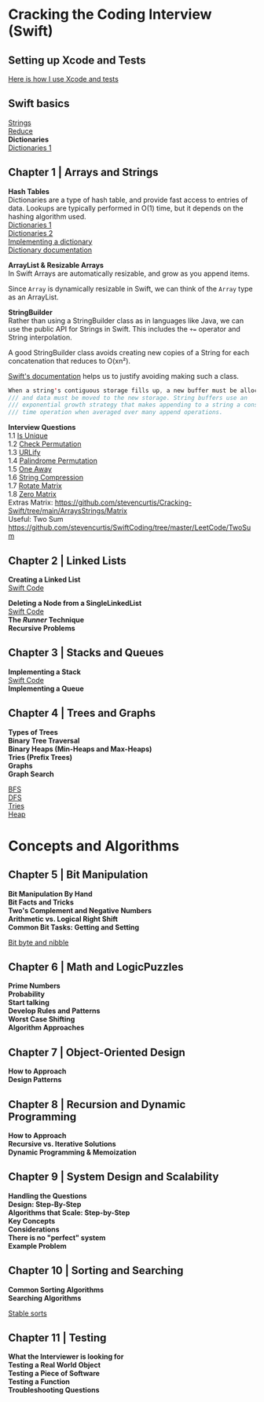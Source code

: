 # Cracking the Coding Interview (Swift)

## Setting up Xcode and Tests 
[Here is how I use Xcode and tests](https://github.com/stevencurtis/Cracking-Swift/tree/main/Setup/README.md)

## Swift basics
[Strings](https://github.com/stevencurtis/Cracking-Swift/tree/main/Basics/Strings/README.md)<br>
[Reduce](https://github.com/stevencurtis/Cracking-Swift/tree/main/Basics/Reduce/README.md)<br>
**Dictionaries**<br>
[Dictionaries 1](https://github.com/stevencurtis/Cracking-Swift/tree/main/Basics/Dictionaries/README.md)<br>

## Chapter 1 | Arrays and Strings
**Hash Tables**<br>
Dictionaries are a type of hash table, and provide fast access to entries of data.
Lookups are typically performed in O(1) time, but it depends on the hashing algorithm used.<br>
[Dictionaries 1](https://stevenpcurtis.medium.com/dictionary-in-swift-52b14d6cfa93)<br>
[Dictionaries 2](https://stevenpcurtis.medium.com/pass-the-swift-code-review-dictionary-edition-25191edb3ff6)<br>
[Implementing a dictionary](https://stevenpcurtis.medium.com/implement-a-dictionary-in-swift-5e06052aa120)<br>
[Dictionary documentation](https://developer.apple.com/documentation/swift/dictionary)<br>

**ArrayList & Resizable Arrays**<br>
In Swift Arrays are automatically resizable, and grow as you append items.

Since `Array` is dynamically resizable in Swift, we can think of the `Array` type as an ArrayList.

**StringBuilder**<br>
Rather than using a StringBuilder class as in languages like Java, we can use the public API for Strings in Swift. This includes the `+=` operator and String interpolation.

A good StringBuilder class avoids creating new copies of a String for each concatenation that reduces to O(xn²).

[Swift's documentation](https://github.com/apple/swift/blob/main/stdlib/public/core/String.swift) helps us to justify avoiding making such a class. 

```swift
When a string's contiguous storage fills up, a new buffer must be allocated
/// and data must be moved to the new storage. String buffers use an
/// exponential growth strategy that makes appending to a string a constant
/// time operation when averaged over many append operations.
```

**Interview Questions**<br>
1.1 [Is Unique](https://github.com/stevencurtis/Cracking-Swift/tree/main/ArraysStrings/IsUnique)<br>
1.2 [Check Permutation](https://github.com/stevencurtis/Cracking-Swift/tree/main/ArraysStrings/CheckPermutation)<br>
1.3 [URLify](https://github.com/stevencurtis/Cracking-Swift/tree/main/ArraysStrings/URLify)<br>
1.4 [Palindrome Permutation](https://github.com/stevencurtis/Cracking-Swift/tree/main/ArraysStrings/PalindromePermutation)<br>
1.5 [One Away](https://github.com/stevencurtis/Cracking-Swift/tree/main/ArraysStrings/OneAway)<br>
1.6 [String Compression](https://github.com/stevencurtis/Cracking-Swift/tree/main/ArraysStrings/StringCompression)<br>
1.7 [Rotate Matrix]()<br>
1.8 [Zero Matrix]()<br>
Extras
Matrix: https://github.com/stevencurtis/Cracking-Swift/tree/main/ArraysStrings/Matrix <br>
Useful:
Two Sum https://github.com/stevencurtis/SwiftCoding/tree/master/LeetCode/TwoSum <br>

## Chapter 2 | Linked Lists
**Creating a Linked List**<br>
[Swift Code](https://stevenpcurtis.medium.com/linked-lists-and-ll-algorithms-in-swift-8f8788834fce)<br>

**Deleting a Node from a SingleLinkedList**<br>
[Swift Code](https://stevenpcurtis.medium.com/linked-lists-and-ll-algorithms-in-swift-8f8788834fce)<br>
**The *Runner* Technique**<br>
**Recursive Problems**<br>

## Chapter 3 | Stacks and Queues
**Implementing a Stack**<br>
[Swift Code](https://betterprogramming.pub/generics-in-swift-aa111f1c549)<br>
**Implementing a Queue**<br>

## Chapter 4 | Trees and Graphs
**Types of Trees**<br>
**Binary Tree Traversal**<br>
**Binary Heaps (Min-Heaps and Max-Heaps)**<br>
**Tries (Prefix Trees)**<br>
**Graphs**<br>
**Graph Search**<br>

[BFS](https://betterprogramming.pub/swift-using-bfs-for-leetcode-problems-82696faf58d8)<br>
[DFS](https://github.com/stevencurtis/SwiftCoding/tree/master/LeetCode/SwiftUsingDFSforLeetCodeProblems)<br>
[Tries](https://github.com/stevencurtis/SwiftCoding/tree/master/Theory/Trie)<br>
[Heap](https://medium.com/swift-coding/heaps-in-swift-4bf1091dcdd9)<br>

# Concepts and Algorithms
## Chapter 5 | Bit Manipulation
**Bit Manipulation By Hand**<br>
**Bit Facts and Tricks**<br>
**Two's Complement and Negative Numbers**<br>
**Arithmetic vs. Logical Right Shift**<br>
**Common Bit Tasks: Getting and Setting**<br>

[Bit byte and nibble](https://medium.com/swlh/swift-bit-byte-and-nibble-6d34fbf2ee78)<br>

## Chapter 6 | Math and LogicPuzzles
**Prime Numbers**<br>
**Probability**<br>
**Start talking**<br>
**Develop Rules and Patterns**<br>
**Worst Case Shifting**<br>
**Algorithm Approaches**<br>

## Chapter 7 | Object-Oriented Design
**How to Approach**<br>
**Design Patterns**<br>

## Chapter 8 | Recursion and Dynamic Programming
**How to Approach**<br>
**Recursive vs. Iterative Solutions**<br>
**Dynamic Programming & Memoization**<br>

## Chapter 9 | System Design and Scalability
**Handling the Questions**<br>
**Design: Step-By-Step**<br>
**Algorithms that Scale: Step-by-Step**<br>
**Key Concepts**<br>
**Considerations**<br>
**There is no "perfect" system**<br>
**Example Problem**<br>

## Chapter 10 | Sorting and Searching
**Common Sorting Algorithms**<br>
**Searching Algorithms**<br>

[Stable sorts](https://stevenpcurtis.medium.com/stable-sorts-75296ec1ce92)<br>

## Chapter 11 | Testing
**What the Interviewer is looking for**<br>
**Testing a Real World Object**<br>
**Testing a Piece of Software**<br>
**Testing a Function**<br>
**Troubleshooting Questions**<br>
